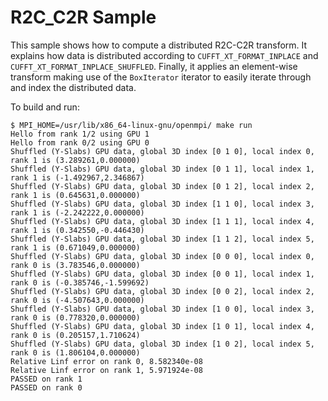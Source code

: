 # R2C_C2R Sample

This sample shows how to compute a distributed R2C-C2R transform.
It explains how data is distributed according to `CUFFT_XT_FORMAT_INPLACE` and `CUFFT_XT_FORMAT_INPLACE_SHUFFLED`.
Finally, it applies an element-wise transform making use of the `BoxIterator` iterator to easily iterate through and index the distributed data.

To build and run:
```
$ MPI_HOME=/usr/lib/x86_64-linux-gnu/openmpi/ make run
Hello from rank 1/2 using GPU 1
Hello from rank 0/2 using GPU 0
Shuffled (Y-Slabs) GPU data, global 3D index [0 1 0], local index 0, rank 1 is (3.289261,0.000000)
Shuffled (Y-Slabs) GPU data, global 3D index [0 1 1], local index 1, rank 1 is (-1.492967,2.346867)
Shuffled (Y-Slabs) GPU data, global 3D index [0 1 2], local index 2, rank 1 is (0.645631,0.000000)
Shuffled (Y-Slabs) GPU data, global 3D index [1 1 0], local index 3, rank 1 is (-2.242222,0.000000)
Shuffled (Y-Slabs) GPU data, global 3D index [1 1 1], local index 4, rank 1 is (0.342550,-0.446430)
Shuffled (Y-Slabs) GPU data, global 3D index [1 1 2], local index 5, rank 1 is (0.671049,0.000000)
Shuffled (Y-Slabs) GPU data, global 3D index [0 0 0], local index 0, rank 0 is (3.783546,0.000000)
Shuffled (Y-Slabs) GPU data, global 3D index [0 0 1], local index 1, rank 0 is (-0.385746,-1.599692)
Shuffled (Y-Slabs) GPU data, global 3D index [0 0 2], local index 2, rank 0 is (-4.507643,0.000000)
Shuffled (Y-Slabs) GPU data, global 3D index [1 0 0], local index 3, rank 0 is (0.778320,0.000000)
Shuffled (Y-Slabs) GPU data, global 3D index [1 0 1], local index 4, rank 0 is (0.205157,1.710624)
Shuffled (Y-Slabs) GPU data, global 3D index [1 0 2], local index 5, rank 0 is (1.806104,0.000000)
Relative Linf error on rank 0, 8.582340e-08
Relative Linf error on rank 1, 5.971924e-08
PASSED on rank 1
PASSED on rank 0
```
